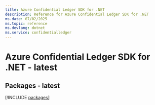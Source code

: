 ```yaml
---
title: Azure Confidential Ledger SDK for .NET
description: Reference for Azure Confidential Ledger SDK for .NET
ms.date: 07/02/2025
ms.topic: reference
ms.devlang: dotnet
ms.service: confidentialledger
---
```

# Azure Confidential Ledger SDK for .NET - latest
## Packages - latest
[!INCLUDE [packages](confidential-ledger-index.md)]